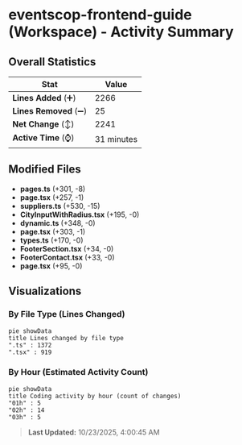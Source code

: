 # eventscop-frontend-guide (Workspace) - Activity Summary 

## Overall Statistics

| Stat                   | Value                                                             |
| ---------------------- | ----------------------------------------------------------------- |
| **Lines Added** (➕)   | 2266                                          |
| **Lines Removed** (➖) | 25                                        |
| **Net Change** (↕)    | 2241                |
| **Active Time** (⌚)   | 31 minutes |


## Modified Files
- **pages.ts** (+301, -8)
- **page.tsx** (+257, -1)
- **suppliers.ts** (+530, -15)
- **CityInputWithRadius.tsx** (+195, -0)
- **dynamic.ts** (+348, -0)
- **page.tsx** (+303, -1)
- **types.ts** (+170, -0)
- **FooterSection.tsx** (+34, -0)
- **FooterContact.tsx** (+33, -0)
- **page.tsx** (+95, -0)

## Visualizations

### By File Type (Lines Changed)

```mermaid
pie showData
title Lines changed by file type
".ts" : 1372
".tsx" : 919
```

### By Hour (Estimated Activity Count)

```mermaid
pie showData
title Coding activity by hour (count of changes)
"01h" : 5
"02h" : 14
"03h" : 5
```


> **Last Updated:** 10/23/2025, 4:00:45 AM